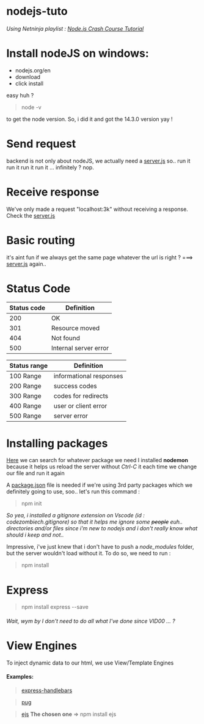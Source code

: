 # nodejs-tuto
###### Using Netninja playlist : [Node.js Crash Course Tutorial](https://www.youtube.com/playlist?list=PL4cUxeGkcC9jsz4LDYc6kv3ymONOKxwBU)

# Install nodeJS on windows:
- nodejs.org/en
- download
- click install 

easy huh ?
> node -v

to get the node version.
So, i did it and got the 14.3.0 version yay !

# Send request
backend is not only about nodeJS, we actually need a [server.js](https://github.com/locust49/nodejs-tuto/blob/main/VID%2303/server.js)
so.. run it run it run it run it ... infinitely ? nop.
# Receive response
We've only made a request "localhost:3k" without receiving a response.
Check the [server.js](https://github.com/locust49/nodejs-tuto/blob/main/VID%2304/server.js)
# Basic routing
it's aint fun if we always get the same page whatever the url is right ?
===> [server.js](https://github.com/locust49/nodejs-tuto/blob/main/VID%2304/server.js) again..
# Status Code
Status code | Definition				|
------------|---------------------------|
|	200 	| OK						|
|	301 	| Resource moved			|
|	404 	| Not found					|
|	500 	| Internal server error		|

Status range	| Definition				|
----------------|---------------------------|
|	100 Range 	| informational responses	|
|	200 Range 	| success codes				|
|	300 Range 	| codes for redirects		|
|	400 Range 	| user or client error		|
|	500 Range 	| server error				|

# Installing packages
[Here](https://www.npmjs.com/) we can search for whatever package we need
I installed **nodemon** because it helps us reload the server without *Ctrl-C* it each time we change our file and run it again

A [package.json](https://github.com/locust49/nodejs-tuto/blob/main/package.json) file is needed if we're using 3rd party packages which we definitely going to use, soo.. let's run this command :
> npm init

*So yea, i installed a gitignore extension on Vscode (id : codezombiech.gitignore) so that it helps me ignore some ~~people~~ euh.. directories and/or files since i'm new to nodejs and i don't really know what should i keep and not..*

Impressive, i've just knew that i don't have to push a *node_modules* folder, but the server wouldn't load without it.
To do so, we need to run :
> npm install

# Express
> npm install express --save

###### Wait, wym by I don't need to do all what I've done since VID00 ... ?

# View Engines

To inject dynamic data to our html, we use View/Template Engines
#### Examples: 
> [express-handlebars](https://www.npmjs.com/package/express-handlebars)

> [pug](https://pugjs.org/api/getting-started.html)

> [ejs](https://ejs.co/)  **The chosen one** => npm install ejs